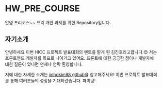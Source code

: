 # HW_PRE_COURSE
안녕 프리코스~~
프리 개인 과제를 위한 Repository입니다.

## 자기소개

안녕하세요 이번 HICC 프로젝트 발표대회의 멘토를 맡게 된 김진호라고합니다.😊
저는 프론트엔드 개발자를 목표로 나아가고 있어요. 프론트에 대한 궁금한 점이나 개발자에 대한 질문이 있다면 언제나 연락 환영합니다.

저에 대한 자세한 소개는 [jinhokim98 github](https://github.com/jinhokim98)을 참고해주세요!
이번 프로젝트 발표대회를 통해 여러분들의 성장을 기대하겠습니다. 파이팅!
